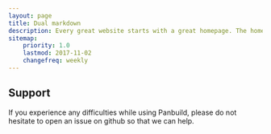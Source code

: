 ```yaml
---
layout: page
title: Dual markdown
description: Every great website starts with a great homepage. The homepage tells your viewers what your site is all about and gives your viewers a place to come back to.
sitemap:
    priority: 1.0
    lastmod: 2017-11-02
    changefreq: weekly
---
```


## Support

If you experience any difficulties while using Panbuild, please do not hesitate to open an issue on github so that we can help.